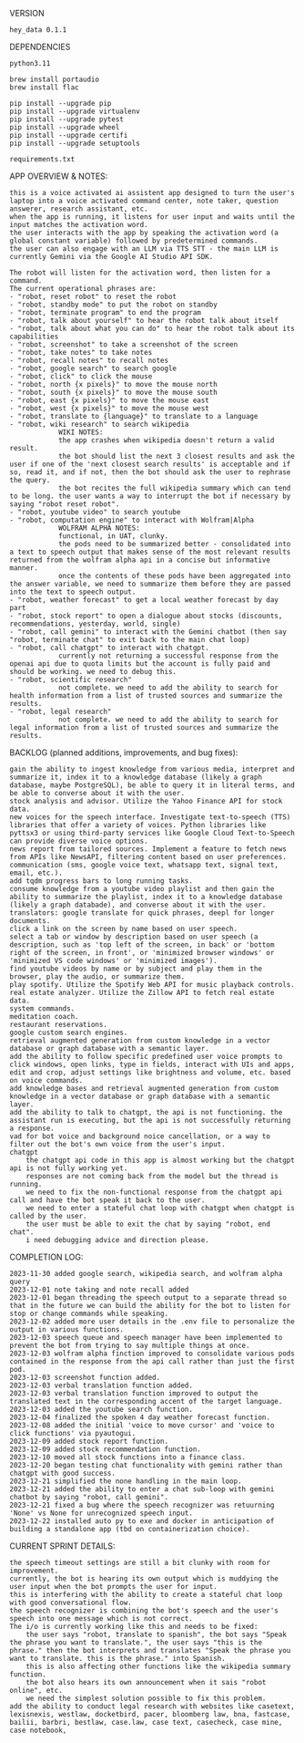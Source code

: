 VERSION

    hey_data 0.1.1
    

DEPENDENCIES

    python3.11

    brew install portaudio
    brew install flac

    pip install --upgrade pip
    pip install --upgrade virtualenv
    pip install --upgrade pytest
    pip install --upgrade wheel
    pip install --upgrade certifi
    pip install --upgrade setuptools

    requirements.txt


APP OVERVIEW & NOTES:

    this is a voice activated ai assistent app designed to turn the user's laptop into a voice activated command center, note taker, question answerer, research assistant, etc.
    when the app is running, it listens for user input and waits until the input matches the activation word.
    the user interacts with the app by speaking the activation word (a global constant variable) followed by predetermined commands.
    the user can also engage with an LLM via TTS STT - the main LLM is currently Gemini via the Google AI Studio API SDK.
    
    The robot will listen for the activation word, then listen for a command.
    The current operational phrases are:
    - "robot, reset robot" to reset the robot
    - "robot, standby mode" to put the robot on standby
    - "robot, terminate program" to end the program
    - "robot, talk about yourself" to hear the robot talk about itself
    - "robot, talk about what you can do" to hear the robot talk about its capabilities
    - "robot, screenshot" to take a screenshot of the screen
    - "robot, take notes" to take notes
    - "robot, recall notes" to recall notes
    - "robot, google search" to search google
    - "robot, click" to click the mouse
    - "robot, north {x pixels}" to move the mouse north
    - "robot, south {x pixels}" to move the mouse south
    - "robot, east {x pixels}" to move the mouse east
    - "robot, west {x pixels}" to move the mouse west
    - "robot, translate to {language}" to translate to a language
    - "robot, wiki research" to search wikipedia
                WIKI NOTES:
                the app crashes when wikipedia doesn't return a valid result. 
                the bot should list the next 3 closest results and ask the user if one of the 'next closest search results' is acceptable and if so, read it, and if not, then the bot should ask the user to rephrase the query.
                the bot recites the full wikipedia summary which can tend to be long. the user wants a way to interrupt the bot if necessary by saying "robot reset robot".
    - "robot, youtube video" to search youtube
    - "robot, computation engine" to interact with Wolfram|Alpha
                WOLFRAM ALPHA NOTES:
                functional, in UAT, clunky.
                the pods need to be summarized better - consolidated into a text to speech output that makes sense of the most relevant results returned from the wolfram alpha api in a concise but informative manner.
                once the contents of these pods have been aggregated into the answer variable, we need to summarize them before they are passed into the text to speech output.
    - "robot, weather forecast" to get a local weather forecast by day part
    - "robot, stock report" to open a dialogue about stocks (discounts, recommendations, yesterday, world, single)
    - "robot, call gemini" to interact with the Gemini chatbot (then say "robot, terminate chat" to exit back to the main chat loop)    
    - "robot, call chatgpt" to interact with chatgpt.
                currently not returning a successful response from the openai api due to quota limits but the account is fully paid and should be working. we need to debug this.
    - "robot, scientific research"
                not complete. we need to add the ability to search for health information from a list of trusted sources and summarize the results.
    - "robot, legal research"
                not complete. we need to add the ability to search for legal information from a list of trusted sources and summarize the results.


BACKLOG (planned additions, improvements, and bug fixes):

    gain the ability to ingest knowledge from various media, interpret and summarize it, index it to a knowledge database (likely a graph database, maybe PostgreSQL), be able to query it in literal terms, and be able to converse about it with the user.
    stock analysis and advisor. Utilize the Yahoo Finance API for stock data.
    new voices for the speech interface. Investigate text-to-speech (TTS) libraries that offer a variety of voices. Python libraries like pyttsx3 or using third-party services like Google Cloud Text-to-Speech can provide diverse voice options.
    news report from tailored sources. Implement a feature to fetch news from APIs like NewsAPI, filtering content based on user preferences.
    communication (sms, google voice text, whatsapp text, signal text, email, etc.).
    add tqdm progress bars to long running tasks.
    consume knowledge from a youtube video playlist and then gain the ability to summarize the playlist, index it to a knowledge database (likely a graph databade), and converse about it with the user.
    translators: google translate for quick phrases, deepl for longer documents.
    click a link on the screen by name based on user speech.
    select a tab or window by description based on user speech (a description, such as 'top left of the screen, in back' or 'bottom right of the screen, in front', or 'minimized browser windows' or 'minimized VS code windows' or 'minimized images').
    find youtube videos by name or by subject and play them in the browser, play the audio, or summarize them.
    play spotify. Utilize the Spotify Web API for music playback controls.
    real estate analyzer. Utilize the Zillow API to fetch real estate data.
    system commands.
    meditation coach.
    restaurant reservations.
    google custom search engines.
    retrieval augmented generation from custom knowledge in a vector database or graph database with a semantic layer.
    add the ability to follow specific predefined user voice prompts to click windows, open links, type in fields, interact with UIs and apps, edit and crop, adjust settings like brightness and volume, etc. based on voice commands.
    add knowledge bases and retrieval augmented generation from custom knowledge in a vector database or graph database with a semantic layer.
    add the ability to talk to chatgpt, the api is not functioning. the assistant run is executing, but the api is not successfully returning a response. 
    vad for bot voice and background noice cancellation, or a way to filter out the bot's own voice from the user's input.
    chatgpt
        the chatgpt api code in this app is almost working but the chatgpt api is not fully working yet. 
        responses are not coming back from the model but the thread is running.
        we need to fix the non-functional response from the chatgpt api call and have the bot speak it back to the user. 
        we need to enter a stateful chat loop with chatgpt when chatgpt is called by the user. 
        the user must be able to exit the chat by saying "robot, end chat".
        i need debugging advice and direction please.    
    

COMPLETION LOG:

    2023-11-30 added google search, wikipedia search, and wolfram alpha query
    2023-12-01 note taking and note recall added
    2023-12-01 began threading the speech output to a separate thread so that in the future we can build the ability for the bot to listen for stop or change commands while speaking.
    2023-12-02 added more user details in the .env file to personalize the output in various functions.
    2023-12-03 speech queue and speech manager have been implemented to prevent the bot from trying to say multiple things at once.
    2023-12-03 wolfram alpha finction improved to consolidate various pods contained in the response from the api call rather than just the first pod.
    2023-12-03 screenshot function added.
    2023-12-03 verbal translation function added.
    2023-12-03 verbal translation function improved to output the translated text in the corresponding accent of the target language.
    2023-12-03 added the youtube search function.
    2023-12-04 finalized the spoken 4 day weather forecast function.
    2023-12-08 added the initial 'voice to move cursor' and 'voice to click functions' via pyautogui.
    2023-12-09 added stock report function.
    2023-12-09 added stock recommendation function.
    2023-12-10 moved all stock functions into a finance class.
    2023-12-20 began testing chat functionality with gemini rather than chatgpt with good success.
    2023-12-21 simplified the none handling in the main loop.
    2023-12-21 added the ability to enter a chat sub-loop with gemini chatbot by saying "robot, call gemini".
    2023-12-21 fixed a bug where the speech recognizer was retuurning 'None' vs None for unrecognized speech input.
    2023-12-22 installed auto py to exe and docker in anticipation of building a standalone app (tbd on containerization choice).
    
    
CURRENT SPRINT DETAILS:

    the speech timeout settings are still a bit clunky with room for improvement.
    currently, the bot is hearing its own output which is muddying the user input when the bot prompts the user for input.
    this is interfering with the ability to create a stateful chat loop with good conversational flow.
    the speech recognizer is combining the bot's speech and the user's speech into one message which is not correct.
    The i/o is currently working like this and needs to be fixed: 
        the user says "robot, translate to spanish", the bot says "Speak the phrase you want to translate.", the user says "this is the phrase." then the bot interprets and translates "Speak the phrase you want to translate. this is the phrase." into Spanish.
        this is also affecting other functions like the wikipedia summary function. 
        the bot also hears its own announcement when it sais "robot online", etc.
        we need the simplest solution possible to fix this problem.
    add the ability to conduct legal research with websites like casetext, lexisnexis, westlaw, docketbird, pacer, bloomberg law, bna, fastcase, bailii, barbri, bestlaw, case.law, case text, casecheck, case mine, case notebook,

    
    
    
    
    
    
    
    
    
    
    
    
    
    
    
    
    
    
    
    
    
    

